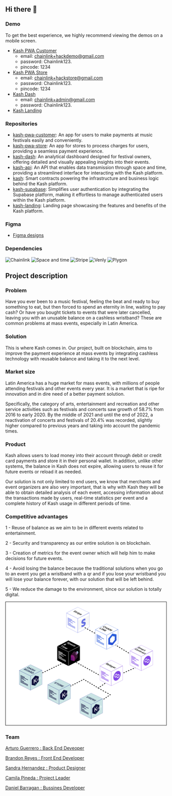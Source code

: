 ## Hi there 👋

### Demo
To get the best experience, we highly recommend viewing the demos on a mobile screen.
- [Kash PWA Customer](https://kash-client.netlify.app/login)
  - email: chainlink+hackdemo@gmail.com
  - password: Chainlink123.
  - pincode: 1234
- [Kash PWA Store](https://kash-store.netlify.app/login)
  - email: chainlink+hackstore@gmail.com
  - password: Chainlink123.
  - pincode: 1234
- [Kash Dash](https://kash-dashboard.netlify.app/login)
  - email: chainlink+admin@gmail.com
  - password: Chainlink123.
- [Kash Landing](https://kash-landing.netlify.app/)

### Repositories

- [kash-pwa-customer](https://github.com/Kash-payments/kash-pwa-customer): An app for users to make payments at music festivals easily and conveniently.
- [kash-pwa-store](https://github.com/Kash-payments/kash-pwa-store): An app for stores to process charges for users, providing a seamless payment experience.
- [kash-dash](https://github.com/Kash-payments/kash-dash): An analytical dashboard designed for festival owners, offering detailed and visually appealing insights into their events.
- [kash-api](https://github.com/Kash-payments/kash-api): An API that enables data transmission through space and time, providing a streamlined interface for interacting with the Kash platform.
- [kash](https://github.com/Kash-payments/kash): Smart contracts powering the infrastructure and business logic behind the Kash platform.
- [kash-supabase](https://github.com/Kash-payments/kash-supabase): Simplifies user authentication by integrating the Supabase platform, making it effortless to manage authenticated users within the Kash platform.
- [kash-landing](https://github.com/Kash-payments/kash-landing): Landing page showcasing the features and benefits of the Kash platform.


### Figma

- [Figma designs](https://www.figma.com/file/jexUBmw8Avf89BxiGLKFeD/Kash?type=design&node-id=0%3A1&t=E9cSJFcDkBYQWECv-1)

### Dependencies

<img src="https://upload.wikimedia.org/wikipedia/commons/thumb/1/15/Chainlink_Logo_Blue.svg/2560px-Chainlink_Logo_Blue.svg.png" alt="Chainlink" width="250"> 
<img src="https://uploads-ssl.webflow.com/642d91209f1e772d3740afa0/6447a85f182d18352df984f3_sxt_tm.svg" alt="Space and time" width="250"> 
<img src="https://upload.wikimedia.org/wikipedia/commons/thumb/b/ba/Stripe_Logo%2C_revised_2016.svg/2560px-Stripe_Logo%2C_revised_2016.svg.png" alt="Stripe" width="250"> 
<img src="https://5844108.fs1.hubspotusercontent-na1.net/hubfs/5844108/Logo%20Gradient-1.svg" alt="Venly" width="250"> <img src="https://upload.wikimedia.org/wikipedia/commons/2/24/Polygon_blockchain_logo.png" alt="Plygon" width="250">


## Project description

### Problem

Have you ever been to a music festival, feeling the beat and ready to buy something to eat, but then forced to spend an eternity in line, waiting to pay cash? Or have you bought tickets to events that were later cancelled, leaving you with an unusable balance on a cashless wristband? These are common problems at mass events, especially in Latin America.

### Solution

This is where Kash comes in. Our project, built on blockchain, aims to improve the payment experience at mass events by integrating cashless technology with reusable balance and taking it to the next level.

### Market size

Latin America has a huge market for mass events, with millions of people attending festivals and other events every year. It is a market that is ripe for innovation and in dire need of a better payment solution.

Specifically, the category of arts, entertainment and recreation and other service activities such as festivals and concerts saw growth of 58.7% from 2016 to early 2020. By the middle of 2021 and until the end of 2022, a reactivation of concerts and festivals of 20.4% was recorded, slightly higher compared to previous years and taking into account the pandemic times.

### Product

Kash allows users to load money into their account through debit or credit card payments and store it in their personal wallet. In addition, unlike other systems, the balance in Kash does not expire, allowing users to reuse it for future events or reload it as needed.

Our solution is not only limited to end users, we know that merchants and event organizers are also very important, that is why with Kash they will be able to obtain detailed analysis of each event, accessing information about the transactions made by users, real-time statistics per event and a complete history of Kash usage in different periods of time.

### **Competitive advantages**

1 - Reuse of balance as we aim to be in different events related to entertainment.

2 - Security and transparency as our entire solution is on blockchain.

3 - Creation of metrics for the event owner which will help him to make decisions for future events.

4 - Avoid losing the balance because the traditional solutions when you go to an event you get a wristband with a qr and if you lose your wristband you will lose your balance forever, with our solution that will be left behind.

5 - We reduce the damage to the environment, since our solution is totally digital.

![diagram](diagram.png "MarineGEO logo")



### Team

[Arturo Guerrero : Back  End Deveoper](https://github.com/arturxdev)

[Brandon Reyes : Front End Developer](https://github.com/brandonitas)

[Sandra Hernandez : Product Designer](https://www.linkedin.com/in/sandrahernandezm/)

[Camila Pineda : Project Leader](https://www.linkedin.com/in/camila-pineda)

[Daniel Barragan : Bussines Developer](https://www.linkedin.com/in/danielmbarragan/)


